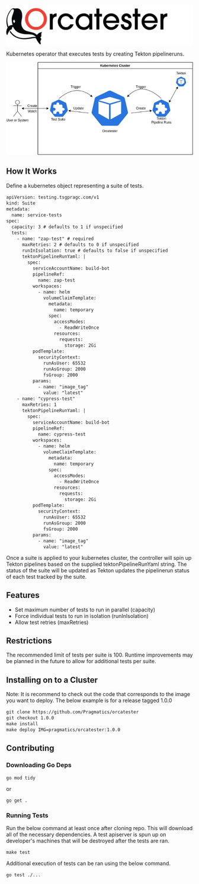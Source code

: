 ![Alt text](docs/Logo.png?raw=true "Orcatester")

Kubernetes operator that executes tests by creating Tekton pipelineruns.

![Alt text](docs/Orcatester.jpg?raw=true "Orcatester Diagram")

## How It Works

Define a kubernetes object representing a suite of tests.

```
apiVersion: testing.tsgpragc.com/v1
kind: Suite
metadata:
  name: service-tests
spec:
  capacity: 3 # defaults to 1 if unspecified
  tests:
    - name: "zap-test" # required
      maxRetries: 2 # defaults to 0 if unspecified
      runInIsolation: true # defaults to false if unspecified
      tektonPipelineRunYaml: |
        spec:
          serviceAccountName: build-bot
          pipelineRef:
            name: zap-test
          workspaces:
            - name: helm
              volumeClaimTemplate:
                metadata:
                  name: temporary
                spec:
                  accessModes:
                    - ReadWriteOnce
                  resources:
                    requests:
                      storage: 2Gi
          podTemplate:
            securityContext:
              runAsUser: 65532
              runAsGroup: 2000
              fsGroup: 2000
          params:
            - name: "image_tag"
              value: "latest"
    - name: "cypress-test"
      maxRetries: 1
      tektonPipelineRunYaml: |
        spec:
          serviceAccountName: build-bot
          pipelineRef:
            name: cypress-test
          workspaces:
            - name: helm
              volumeClaimTemplate:
                metadata:
                  name: temporary
                spec:
                  accessModes:
                    - ReadWriteOnce
                  resources:
                    requests:
                      storage: 2Gi
          podTemplate:
            securityContext:
              runAsUser: 65532
              runAsGroup: 2000
              fsGroup: 2000
          params:
            - name: "image_tag"
              value: "latest"
```

Once a suite is applied to your kubernetes cluster, the controller will spin up Tekton pipelines based on the supplied tektonPipelineRunYaml string.  The status of the suite will be updated as Tekton updates the pipelinerun status of each test tracked by the suite.

## Features

* Set maximum number of tests to run in parallel (capacity)
* Force individual tests to run in isolation (runInIsolation)
* Allow test retries (maxRetries)

## Restrictions

The recommended limit of tests per suite is 100.  Runtime
improvements may be planned in the future to allow for additional
tests per suite.

## Installing on to a Cluster

Note: It is recommend to check out the code that corresponds to the image you want to deploy.
The below example is for a release tagged 1.0.0

```
git clone https://github.com/Pragmatics/orcatester
git checkout 1.0.0
make install
make deploy IMG=pragmatics/orcatester:1.0.0
```

## Contributing

### Downloading Go Deps

```
go mod tidy
```
or
```
go get .
```

### Running Tests

Run the below command at least once after cloning repo. This will download all of the
necessary dependencies.  A test apiserver is spun up on developer's machines that will be destroyed
after the tests are ran.
```
make test
```
Additional execution of tests can be ran using the below command.
```
go test ./...
```

